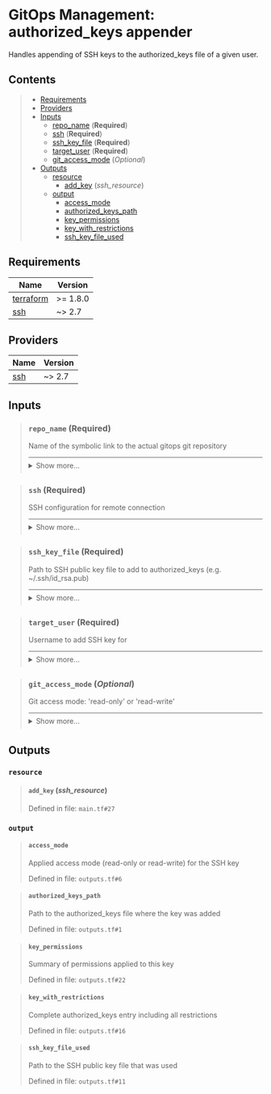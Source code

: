 # GitOps Management: authorized\_keys appender

Handles appending of SSH keys to the authorized\_keys file of a given user.
## Contents

<blockquote>

- [Requirements](#requirements)
- [Providers](#providers)
- [Inputs](#inputs)
  - [repo_name](#repo_name-required) (**Required**)
  - [ssh](#ssh-required) (**Required**)
  - [ssh_key_file](#ssh_key_file-required) (**Required**)
  - [target_user](#target_user-required) (**Required**)
  - [git_access_mode](#git_access_mode-optional) (*Optional*)
- [Outputs](#outputs)
  - [resource](#resource)
    - [add_key](#add_key-ssh_resource) (*ssh_resource*)
  - [output](#output)
    - [access_mode](#access_mode)
    - [authorized_keys_path](#authorized_keys_path)
    - [key_permissions](#key_permissions)
    - [key_with_restrictions](#key_with_restrictions)
    - [ssh_key_file_used](#ssh_key_file_used)</blockquote>

## Requirements

| Name | Version |
|------|---------|
| <a name="requirement_terraform"></a> [terraform](#requirement\_terraform) | >= 1.8.0 |
| <a name="requirement_ssh"></a> [ssh](#requirement\_ssh) | ~> 2.7 |
## Providers

| Name | Version |
|------|---------|
| <a name="provider_ssh"></a> [ssh](#provider\_ssh) | ~> 2.7 |

## Inputs
<blockquote>

### `repo_name` (**Required**)
Name of the symbolic link to the actual gitops git repository

<details style="border-top-color: inherit; border-top-width: 0.1em; border-top-style: solid; padding-top: 0.5em; padding-bottom: 0.5em;">
  <summary>Show more...</summary>

  **Type**:
  ```hcl
    string
  ```
  Defined in file: `variables.tf#24`

</details>
</blockquote>
<blockquote>

### `ssh` (**Required**)
SSH configuration for remote connection

<details style="border-top-color: inherit; border-top-width: 0.1em; border-top-style: solid; padding-top: 0.5em; padding-bottom: 0.5em;">
  <summary>Show more...</summary>

  **Type**:
  ```hcl
    object({
    host    = string
    user    = string
    id_file = optional(string, "~/.ssh/id_rsa")
  })
  ```
  Defined in file: `variables.tf#1`

</details>
</blockquote>
<blockquote>

### `ssh_key_file` (**Required**)
Path to SSH public key file to add to authorized_keys (e.g. ~/.ssh/id_rsa.pub)

<details style="border-top-color: inherit; border-top-width: 0.1em; border-top-style: solid; padding-top: 0.5em; padding-bottom: 0.5em;">
  <summary>Show more...</summary>

  **Type**:
  ```hcl
    string
  ```
  Defined in file: `variables.tf#14`

</details>
</blockquote>
<blockquote>

### `target_user` (**Required**)
Username to add SSH key for

<details style="border-top-color: inherit; border-top-width: 0.1em; border-top-style: solid; padding-top: 0.5em; padding-bottom: 0.5em;">
  <summary>Show more...</summary>

  **Type**:
  ```hcl
    string
  ```
  Defined in file: `variables.tf#19`

</details>
</blockquote>
<blockquote>

### `git_access_mode` (*Optional*)
Git access mode: 'read-only' or 'read-write'

<details style="border-top-color: inherit; border-top-width: 0.1em; border-top-style: solid; padding-top: 0.5em; padding-bottom: 0.5em;">
  <summary>Show more...</summary>

  **Type**:
  ```hcl
    string
  ```
  **Default**:
  ```json
    "read-write"
  ```
  Defined in file: `variables.tf#29`

</details>
</blockquote>

## Outputs
### `resource`
<blockquote>

#### `add_key` (_ssh_resource_)
Defined in file: `main.tf#27`
</blockquote>

### `output`
<blockquote>

#### `access_mode`
Applied access mode (read-only or read-write) for the SSH key

Defined in file: `outputs.tf#6`
</blockquote>
<blockquote>

#### `authorized_keys_path`
Path to the authorized_keys file where the key was added

Defined in file: `outputs.tf#1`
</blockquote>
<blockquote>

#### `key_permissions`
Summary of permissions applied to this key

Defined in file: `outputs.tf#22`
</blockquote>
<blockquote>

#### `key_with_restrictions`
Complete authorized_keys entry including all restrictions

Defined in file: `outputs.tf#16`
</blockquote>
<blockquote>

#### `ssh_key_file_used`
Path to the SSH public key file that was used

Defined in file: `outputs.tf#11`
</blockquote>